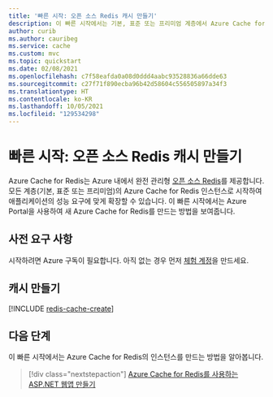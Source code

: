 ```yaml
---
title: '빠른 시작: 오픈 소스 Redis 캐시 만들기'
description: 이 빠른 시작에서는 기본, 표준 또는 프리미엄 계층에서 Azure Cache for Redis의 인스턴스를 만드는 방법을 알아봅니다.
author: curib
ms.author: cauribeg
ms.service: cache
ms.custom: mvc
ms.topic: quickstart
ms.date: 02/08/2021
ms.openlocfilehash: c7f58eafda0a08d0ddd4aabc93528836a66dde63
ms.sourcegitcommit: c27f71f890ecba96b42d58604c556505897a34f3
ms.translationtype: HT
ms.contentlocale: ko-KR
ms.lasthandoff: 10/05/2021
ms.locfileid: "129534298"
---
```

# <a name="quickstart-create-an-open-source-redis-cache"></a>빠른 시작: 오픈 소스 Redis 캐시 만들기

Azure Cache for Redis는 Azure 내에서 완전 관리형 [오픈 소스 Redis](https://redis.io/)를 제공합니다. 모든 계층(기본, 표준 또는 프리미엄)의 Azure Cache for Redis 인스턴스로 시작하여 애플리케이션의 성능 요구에 맞게 확장할 수 있습니다. 이 빠른 시작에서는 Azure Portal을 사용하여 새 Azure Cache for Redis를 만드는 방법을 보여줍니다.

## <a name="prerequisites"></a>사전 요구 사항

시작하려면 Azure 구독이 필요합니다. 아직 없는 경우 먼저 [체험 계정](https://azure.microsoft.com/free/)을 만드세요.

## <a name="create-a-cache"></a>캐시 만들기

[!INCLUDE [redis-cache-create](includes/redis-cache-create.md)]

## <a name="next-steps"></a>다음 단계

이 빠른 시작에서는 Azure Cache for Redis의 인스턴스를 만드는 방법을 알아봅니다.

> [!div class="nextstepaction"]
> [Azure Cache for Redis를 사용하는 ASP.NET 웹앱 만들기](./cache-web-app-howto.md)
